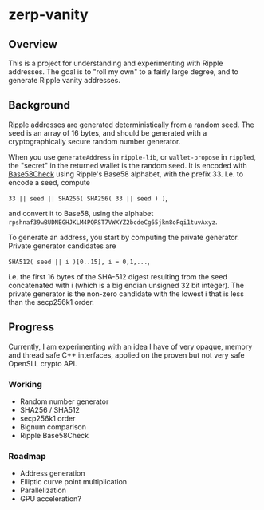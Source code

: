 # zerp-vanity

## Overview

This is a project for understanding and experimenting with Ripple addresses. The goal is to "roll my own" to a fairly large degree, and to generate Ripple vanity addresses.

## Background

Ripple addresses are generated deterministically from a random seed. The seed is an array of 16 bytes, and should be generated with a cryptographically secure random number generator.

When you use `generateAddress` in `ripple-lib`, or `wallet-propose` in `rippled`, the "secret" in the returned wallet is the random seed. It is encoded with [Base58Check](https://en.wikipedia.org/wiki/Base58) using Ripple's Base58 alphabet, with the prefix 33. I.e. to encode a seed, compute

`33 || seed || SHA256( SHA256( 33 || seed ) )`,

and convert it to Base58, using the alphabet `rpshnaf39wBUDNEGHJKLM4PQRST7VWXYZ2bcdeCg65jkm8oFqi1tuvAxyz`.

To generate an address, you start by computing the private generator. Private generator candidates are

`SHA512( seed || i )[0..15], i = 0,1,...`,

i.e. the first 16 bytes of the SHA-512 digest resulting from the seed concatenated with i (which is a big endian unsigned 32 bit integer). The private generator is the non-zero candidate with the lowest i that is less than the secp256k1 order.

## Progress

Currently, I am experimenting with an idea I have of very opaque, memory and thread safe C++ interfaces, applied on the proven but not very safe OpenSLL crypto API.

### Working

* Random number generator
* SHA256 / SHA512
* secp256k1 order
* Bignum comparison
* Ripple Base58Check

### Roadmap

* Address generation
 * Elliptic curve point multiplication
* Parallelization
* GPU acceleration?